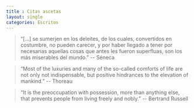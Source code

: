 ```yaml
---
title : Citas ascetas
layout: single
categories: Escritos
---
```


> “[...] se sumerjen en los deleites, de los cuales, convertidos en costumbre, no pueden carecer, y por haber llegado a tener por necesarias aquellas cosas que antes les fueron superfluas, son los más miserables del mundo.” -- Séneca

> “Most of the luxuries and many of the so-called comforts of life are not only not indispensable, but positive hindrances to the elevation of mankind.” -- Thoreau

> “It is the preoccupation with possession, more than anything else, that prevents people from living freely and nobly.” -- Bertrand Russell
